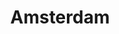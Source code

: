 ---
title:			"Amsterdam"
post_path:	2018-10-20-amsterdam
date_start:	2018/10/20
date_end:   2018/10/21
lat:        52.3546
lon:        4.7585
metadata:
  - year: 2018
  - cities:
      - Amsterdam
  - countries:
      - Netherlands
  - continents:
      - Europe
  - regions:
      - Europe
photos:
  - ext:    01.jpg
    class:  horizontal half
  - ext:    02.jpg
    class:  horizontal half
---